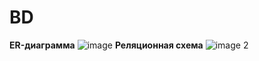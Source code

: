 # BD
**ER-диаграмма**
![image](https://github.com/NeMoVetr/BD/assets/131559606/e3a146a1-a302-41de-b90d-fa3e88bfd4d6)
**Реляционная схема**
![image 2](https://github.com/NeMoVetr/BD/assets/131559606/875eaaf2-5d61-48ab-bb28-1cfe9cf2f44e)
